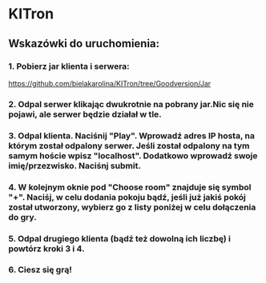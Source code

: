 # KITron
## Wskazówki do uruchomienia: 


### 1. Pobierz jar klienta i serwera:
https://github.com/bielakarolina/KITron/tree/Goodversion/Jar

### 2. Odpal serwer klikając dwukrotnie na pobrany jar.Nic się nie pojawi, ale serwer będzie działał w tle.

### 3. Odpal klienta. Naciśnij "Play". Wprowadź adres IP hosta, na którym został odpalony serwer. Jeśli został odpalony na tym samym hoście wpisz "localhost". Dodatkowo wprowadź swoje imię/przezwisko. Naciśnj submit.

### 4. W kolejnym oknie pod "Choose room" znajduje się symbol "+". Naciśj, w celu dodania pokoju bądź, jeśli już jakiś pokój został utworzony, wybierz go z listy poniżej w celu dołączenia do gry.

### 5. Odpal drugiego klienta (bądź też dowolną ich liczbę) i powtórz kroki 3 i 4.

### 6. Ciesz się grą!
